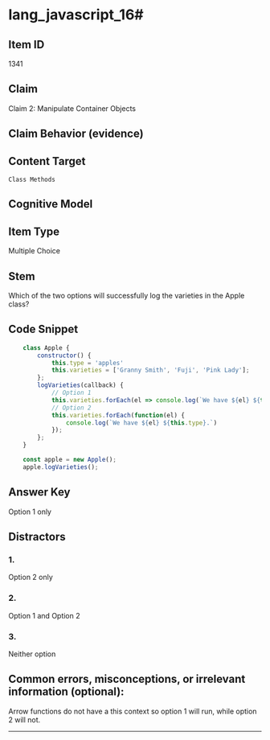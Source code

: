 # lang_javascript_16#

## Item ID
1341

## Claim
Claim 2: Manipulate Container Objects

## Claim Behavior (evidence)


## Content Target
`Class Methods`

## Cognitive Model


## Item Type
Multiple Choice

## Stem
Which of the two options will successfully log the varieties in the Apple class?

## Code Snippet

```javascript
    class Apple {
        constructor() {
            this.type = 'apples'
            this.varieties = ['Granny Smith', 'Fuji', 'Pink Lady'];
        };
        logVarieties(callback) {
            // Option 1
            this.varieties.forEach(el => console.log(`We have ${el} ${this.type}.`));
            // Option 2
            this.varieties.forEach(function(el) {
                console.log(`We have ${el} ${this.type}.`)
            });
        };
    }

    const apple = new Apple();
    apple.logVarieties();
```

## Answer Key
Option 1 only

## Distractors

### 1.
Option 2 only

### 2.
Option 1 and Option 2

### 3.
Neither option

## Common errors, misconceptions, or irrelevant information (optional):
Arrow functions do not have a this context so option 1 will run, while option 2 will not.

---

